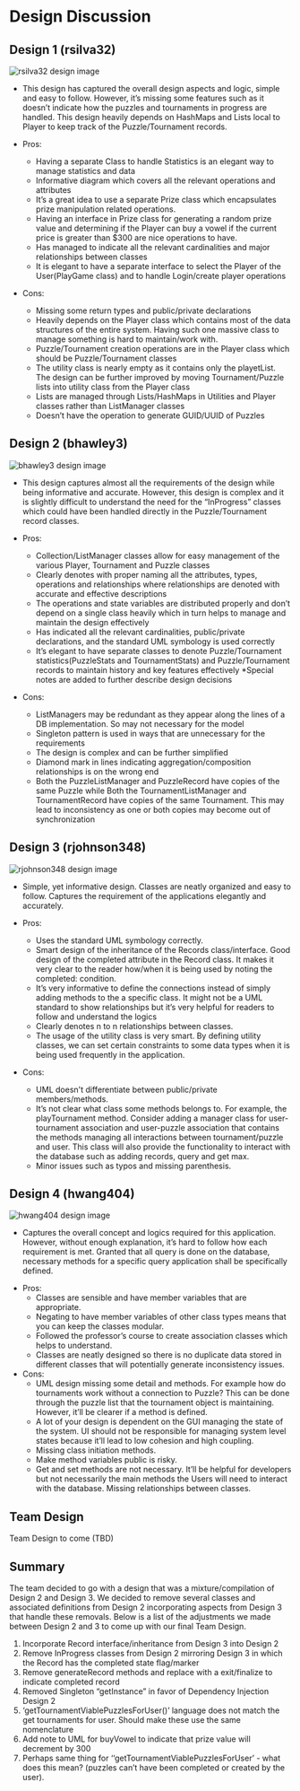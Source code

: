 # Design Discussion
## Design 1 (rsilva32)
![rsilva32 design image](../Design-Individual/rsilva32/design.png)
- This design has captured the overall design aspects and logic, simple and easy to follow. However, it’s missing some features such as it doesn’t indicate how the puzzles and tournaments in progress are handled. This design heavily depends on HashMaps and Lists local to Player to keep track of the Puzzle/Tournament records.

* Pros:
   * Having a separate Class to handle Statistics is an elegant way to manage statistics and data
   * Informative diagram  which covers all the relevant operations and attributes
   * It’s a great idea to use a separate Prize class which encapsulates prize manipulation related operations. 
   * Having an interface in Prize class for generating a random prize value and determining if the Player can buy a vowel if the current price is greater than $300 are nice operations to have.
   * Has managed to indicate all the relevant cardinalities and major relationships between classes
   * It is elegant to have a separate interface to select the Player of the User(PlayGame class) and to handle Login/create player operations

* Cons: 
   * Missing some return types and public/private declarations
   * Heavily depends on the Player class which contains most of the data structures of the entire system. Having such one massive class to manage something is hard to maintain/work with.
   * Puzzle/Tournament creation operations are in the Player class which should be Puzzle/Tournament classes
   * The utility class is nearly empty as it contains only the playetList<Player>. The design can be further improved by moving Tournament/Puzzle lists into utility class from the Player class
   * Lists are managed through Lists/HashMaps in Utilities and Player classes rather than ListManager classes
   * Doesn’t have the operation to generate GUID/UUID of Puzzles

## Design 2 (bhawley3)
![bhawley3 design image](../Design-Individual/bhawley3/design.png)
- This design captures almost all the requirements of the design while being informative and accurate. However, this design is complex and it is slightly difficult to understand the need for the “InProgress” classes which could have been handled directly in the Puzzle/Tournament record classes.

* Pros:
  * Collection/ListManager classes allow for easy management of the various Player, Tournament and Puzzle classes
  * Clearly denotes with proper naming all the attributes, types, operations and relationships where relationships are denoted with accurate and effective descriptions
  * The operations and state variables are distributed properly and don’t depend on a single class heavily which in turn helps to manage and maintain the design effectively
  * Has indicated all the relevant cardinalities, public/private declarations, and the standard UML symbology is used correctly
  * It’s elegant to have separate classes to denote Puzzle/Tournament statistics(PuzzleStats and TournamentStats) and Puzzle/Tournament records to maintain history and key features effectively
    *Special notes are added to further describe design decisions

* Cons:
   * ListManagers may be redundant as they appear along the lines of a DB implementation. So may not necessary for the model
   * Singleton pattern is used in ways that are unnecessary for the requirements
   * The design is complex and can be further simplified
   * Diamond mark in lines indicating aggregation/composition relationships is on the wrong end
   * Both the PuzzleListManager and PuzzleRecord have copies of the same Puzzle while Both the TournamentListManager and TournamentRecord have copies of the same Tournament. This may lead to inconsistency as one or both copies may become out of synchronization
   
## Design 3 (rjohnson348)
![rjohnson348 design image](../Design-Individual/rjohnson348/design.png)
- Simple, yet informative design. Classes are neatly organized and easy to follow. Captures the requirement of the applications elegantly and accurately.

* Pros:
  * Uses the standard UML symbology correctly.
  * Smart design of the inheritance of the Records class/interface. Good design of the completed attribute in the Record class. It makes it very clear to the reader how/when it is being used by noting the completed: condition.
  * It’s very informative to define the connections instead of simply adding methods to the a specific class. It might not be a UML standard to show relationships but it’s very helpful for readers to follow and understand the logics
  * Clearly denotes n to n relationships between classes.
  * The usage of the utility class is very smart. By defining utility classes, we can set certain constraints to some data types when it is being used frequently in the application.

* Cons:
  * UML doesn't differentiate between public/private members/methods.
  * It’s not clear what class some methods belongs to. For example, the playTournament method. Consider adding a manager class for user-tournament association and user-puzzle association that contains the methods managing all interactions between tournament/puzzle and user. This class will also provide the functionality to interact with the database such as adding records, query and get max.
  * Minor issues such as typos and missing parenthesis.

## Design 4 (hwang404)
![hwang404 design image](../Design-Individual/hwang404/design.png)
- Captures the overall concept and logics required for this application. However, without enough explanation, it’s hard to follow how each requirement is met. Granted that all query is done on the database, necessary methods for a specific query application shall be specifically defined.

* Pros:
  * Classes are sensible and have member variables that are appropriate.
  * Negating to have member variables of other class types means that you can keep the classes modular.
  * Followed the professor’s course to create association classes which helps to understand.
  * Classes are neatly designed so there is no duplicate data stored in different classes that will potentially generate inconsistency issues.
* Cons:
  * UML design missing some detail and methods. For example how do tournaments work without a connection to Puzzle? This can be done through the puzzle list that the tournament object is maintaining. However, it’ll be clearer if a method is defined.
  * A lot of your design is dependent on the GUI managing the state of the system. UI should not be responsible for managing system level states because it’ll lead to low cohesion and high coupling.
  * Missing class initiation methods.
  * Make method variables public is risky.
  * Get and set methods are not necessary. It’ll be helpful for developers but not necessarily the main methods the Users will need to interact with the database.
Missing relationships between classes.

## Team Design
Team Design to come (TBD)
## Summary
The team decided to go with a design that was a mixture/compilation of Design 2 and Design 3. We decided to remove several classes and associated definitions from Design 2 incorporating aspects from Design 3 that handle these removals. Below is a list of the adjustments we made between Design 2 and 3 to come up with our final Team Design.


1. Incorporate Record interface/inheritance from Design 3 into Design 2
2. Remove InProgress classes from Design 2 mirroring Design 3 in which the Record has the completed state flag/marker
3. Remove generateRecord methods and replace with a exit/finalize to indicate completed record
4. Removed Singleton “getInstance” in favor of Dependency Injection Design 2
5. ‘getTournamentViablePuzzlesForUser()’ language does not match the get tournaments for user. Should make these use the same nomenclature
6. Add note to UML for buyVowel to indicate that prize value will decrement by 300
7. Perhaps same thing for ‘‘getTournamentViablePuzzlesForUser’ - what does this mean? (puzzles can’t have been completed or created by the user).
